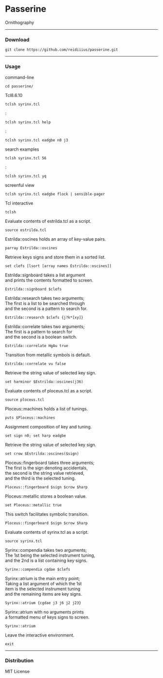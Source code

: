 # Passerine
Ornithography

---

### Download

    git clone https://github.com/reidiiius/passerine.git

---

### Usage
command-line

    cd passerine/

Tcl8.6.10

    tclsh syrinx.tcl

:

    tclsh syrinx.tcl help

:

    tclsh syrinx.tcl eadgbe n0 j3

search examples

    tclsh syrinx.tcl 56

:

    tclsh syrinx.tcl yq

screenful view

    tclsh syrinx.tcl eadgbe flock | sensible-pager

Tcl interactive

    tclsh

Evaluate contents of estrilda.tcl as a script.

    source estrilda.tcl

Estrilda::oscines holds an array of key-value pairs.

    parray Estrilda::oscines

Retrieve keys signs and store them in a sorted list.

    set clefs [lsort [array names Estrilda::oscines]]

Estrilda::signboard takes a list argument  
and prints the contents formatted to screen.

    Estrilda::signboard $clefs

Estrilda::research takes two arguments;  
The first is a list to be searched through  
and the second is a pattern to search for.

    Estrilda::research $clefs {j?k*[xy]}

Estrilda::correlate takes two arguments;  
The first is a pattern to search for  
and the second is a boolean switch.

    Estrilda::correlate HgAu true

Transition from metallic symbols is default.

    Estrilda::correlate vu false

Retrieve the string value of selected key sign.

    set harminor $Estrilda::oscines(j36)

Evaluate contents of ploceus.tcl as a script.

    source ploceus.tcl

Ploceus::machines holds a list of tunings.

    puts $Ploceus::machines

Assignment composition of key and tuning.

    set sign n0; set harp eadgbe

Retrieve the string value of selected key sign.

    set crow $Estrilda::oscines($sign)

Ploceus::fingerboard takes three arguments;  
The first is the sign denoting accidentals,  
the second is the string value retrieved,  
and the third is the selected tuning.

    Ploceus::fingerboard $sign $crow $harp

Ploceus::metallic stores a boolean value.

    set Ploceus::metallic true

This switch facilitates symbolic transition.

    Ploceus::fingerboard $sign $crow $harp

Evaluate contents of syrinx.tcl as a script.

    source syrinx.tcl

Syrinx::compendia takes two arguments;  
The 1st being the selected instrument tuning,  
and the 2nd is a list containing key signs.

    Syrinx::compendia cgdae $clefs

Syrinx::atrium is the main entry point;  
Taking a list argument of which the 1st  
item is the selected instrument tuning  
and the remaining items are key signs.

    Syrinx::atrium {cgdae j3 j6 j2 j23}

Syrinx::atrium with no arguments prints  
a formatted menu of keys signs to screen.

    Syrinx::atrium

Leave the interactive environment.

    exit

---

### Distribution
MIT License

